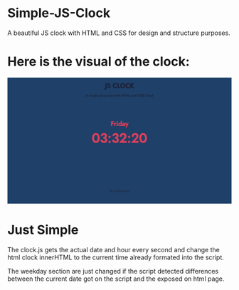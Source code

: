# Simple-JS-Clock
A beautiful JS clock with HTML and CSS for design and structure purposes.

# Here is the visual of the clock:
![preview image](https://github.com/Kochiyama/Simple-JS-Clock/blob/master/preview.png)

# Just Simple
The clock.js gets the actual date and hour every second and change the html clock innerHTML to the current time already formated into the script.

The weekday section are just changed if the script detected differences between the current date got on the script and the exposed on html page.
